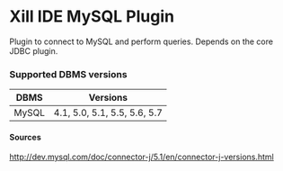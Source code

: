  
# Xill IDE MySQL Plugin

Plugin to connect to MySQL and perform queries. Depends on the core JDBC plugin.

### Supported DBMS versions

| DBMS  | Versions                          |
|-------|-----------------------------------|
| MySQL | 4.1, 5.0, 5.1, 5.5, 5.6, 5.7      |

#### Sources
http://dev.mysql.com/doc/connector-j/5.1/en/connector-j-versions.html

